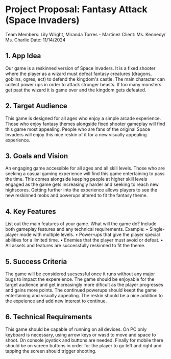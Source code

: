 # Project Proposal: Fantasy Attack (Space Invaders)

Team Members: Lily Wright, Miranda Torres - Martinez
Client: Ms. Kennedy/ Ms. Charlie
Date: 11/14/2024

## 1. App Idea

Our game is a reskinned version of Space invaders. It is a fixed shooter where the player as a wizard must defeat fantasy creatures (dragons, goblins, ogres, ect) to defend the kingdom's castle. The main character can collect power ups in order to attack stronger beasts. If too many monsters get past the wizard it is game over and the kingdom gets defeated.

## 2. Target Audience

This game is designed for all ages who enjoy a simple arcade experience. Those who enjoy fantasy themes alongside fixed shooter gameplay will find this game most appealing. People who are fans of the original Space Invaders will enjoy this nice reskin of it for a new visually appealing experience.

## 3. Goals and Vision

An engaging game accessible for all ages and all skill levels. Those who are seeking a casual gaming experience will find this game entertaining to pass the time. This comes alongside keeping people at higher skill levels engaged as the game gets increasingly harder and seeking to reach new highscores. Getting further into the experience allows players to see the new reskinned mobs and powerups altered to fit the fantasy theme.

## 4. Key Features

List out the main features of your game. What will the game do? Include both gameplay features and any technical requirements.
Example:
 • Single-player mode with multiple levels.
 • Power-ups that give the player special abilities for a limited time.
 • Enemies that the player must avoid or defeat.
 • All assets and features are successfully reskinned to fit the theme.

## 5. Success Criteria

The game will be considered sucsessful once it runs without any major bugs to impact the expereience. The game should be enjoyable for the target audience and get increasingly more dificult as the player progresses and gains more points. The continued powerups should keept the game entertaining and visually appealing. The reskin should be a nice addition to the expeience and add new interest to continue.

## 6. Technical Requirements

This game should be capable of running on all devices. On PC only keyboard is necessary, using arrow keys or wasd to move and space to shoot. On console joystick and buttons are needed. Finally for mobile there should be on screen buttons in order for the player to go left and right and tapping the screen should trigger shooting.
